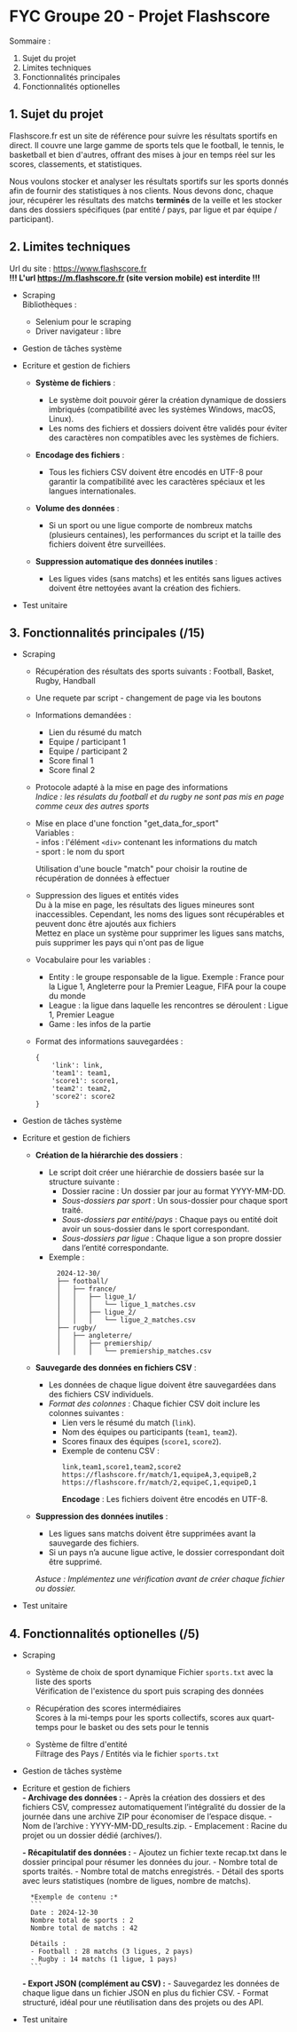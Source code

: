 # FYC Groupe 20 - Projet Flashscore

Sommaire : 

1. Sujet du projet
2. Limites techniques
3. Fonctionnalités principales
4. Fonctionnalités optionelles

## 1. Sujet du projet
Flashscore.fr est un site de référence pour suivre les résultats sportifs en direct. Il couvre une large gamme de sports tels que le football, le tennis, le basketball et bien d'autres, offrant des mises à jour en temps réel sur les scores, classements, et statistiques. 

Nous voulons stocker et analyser les résultats sportifs sur les sports donnés afin de fournir des statistiques à nos clients. Nous devons donc, chaque jour, récupérer les résultats des matchs **terminés** de la veille et les stocker dans des dossiers spécifiques (par entité / pays, par ligue et par équipe / participant).

## 2. Limites techniques
Url du site : https://www.flashscore.fr  
**!!! L'url https://m.flashscore.fr (site version mobile) est interdite !!!**

- Scraping  
    Bibliothèques : 
    - Selenium pour le scraping
    - Driver navigateur : libre

- Gestion de tâches système   
    

- Ecriture et gestion de fichiers   
    - **Système de fichiers** :
        - Le système doit pouvoir gérer la création dynamique de dossiers imbriqués (compatibilité avec les systèmes Windows, macOS, Linux).
        - Les noms des fichiers et dossiers doivent être validés pour éviter des caractères non compatibles avec les systèmes de fichiers.
          
    - **Encodage des fichiers** :
        - Tous les fichiers CSV doivent être encodés en UTF-8 pour garantir la compatibilité avec les caractères spéciaux et les langues internationales.
  
    - **Volume des données** :
        - Si un sport ou une ligue comporte de nombreux matchs (plusieurs centaines), les performances du script et la taille des fichiers doivent être surveillées.
          
    - **Suppression automatique des données inutiles** :
        - Les ligues vides (sans matchs) et les entités sans ligues actives doivent être nettoyées avant la création des fichiers.


- Test unitaire   
    

## 3. Fonctionnalités principales (/15)
- Scraping  
    - Récupération des résultats des sports suivants : Football, Basket, Rugby, Handball
    - Une requete par script - changement de page via les boutons
    - Informations demandées : 
        - Lien du résumé du match
        - Equipe / participant 1
        - Equipe / participant 2
        - Score final 1 
        - Score final 2   
    - Protocole adapté à la mise en page des informations  
    _Indice : les résulats du football et du rugby ne sont pas mis en page comme ceux des autres sports_  
    - Mise en place d'une fonction "get_data_for_sport"  
        Variables :  
            - infos : l'élément `<div>` contenant les informations du match  
            - sport : le nom du sport  

        Utilisation d'une boucle "match" pour choisir la routine de récupération de données à effectuer  
    - Suppression des ligues et entités vides  
        Du à la mise en page, les résultats des ligues mineures sont inaccessibles. Cependant, les noms des ligues sont récupérables et peuvent donc être ajoutés aux fichiers  
        Mettez en place un système pour supprimer les ligues sans matchs, puis supprimer les pays qui n'ont pas de ligue 
    - Vocabulaire pour les variables : 
        - Entity : le groupe responsable de la ligue. Exemple : France pour la Ligue 1, Angleterre pour la Premier League, FIFA pour la coupe du monde
        - League : la ligue dans laquelle les rencontres se déroulent : Ligue 1, Premier League
        - Game : les infos de la partie
    - Format des informations sauvegardées : 
        ```
        {
            'link': link,
            'team1': team1,
            'score1': score1,
            'team2': team2,
            'score2': score2
        }
        ```

- Gestion de tâches système   
    

- Ecriture et gestion de fichiers   
    - **Création de la hiérarchie des dossiers** :
        - Le script doit créer une hiérarchie de dossiers basée sur la structure suivante :
            - Dossier racine : Un dossier par jour au format YYYY-MM-DD.
            - *Sous-dossiers par sport* : Un sous-dossier pour chaque sport traité.
            - *Sous-dossiers par entité/pays* : Chaque pays ou entité doit avoir un sous-dossier dans le sport correspondant.
            - *Sous-dossiers par ligue* : Chaque ligue a son propre dossier dans l’entité correspondante.
        - Exemple :
            ```
              2024-12-30/
              ├── football/
              │   ├── france/
              │   │   ├── ligue_1/
              │   │   │   └── ligue_1_matches.csv
              │   │   ├── ligue_2/
              │   │   │   └── ligue_2_matches.csv
              ├── rugby/
              │   ├── angleterre/
              │   │   ├── premiership/
              │   │   │   └── premiership_matches.csv
            ```


    - **Sauvegarde des données en fichiers CSV** :
        - Les données de chaque ligue doivent être sauvegardées dans des fichiers CSV individuels.
        - *Format des colonnes* : Chaque fichier CSV doit inclure les colonnes suivantes :
            - Lien vers le résumé du match (`link`).
            - Nom des équipes ou participants (`team1`, `team2`).
            - Scores finaux des équipes (`score1`, `score2`).
            - Exemple de contenu CSV :
                ```
                link,team1,score1,team2,score2
                https://flashscore.fr/match/1,equipeA,3,equipeB,2
                https://flashscore.fr/match/2,equipeC,1,equipeD,1
                ```
                **Encodage** : Les fichiers doivent être encodés en UTF-8.

    - **Suppression des données inutiles** :
        - Les ligues sans matchs doivent être supprimées avant la sauvegarde des fichiers.
        - Si un pays n’a aucune ligue active, le dossier correspondant doit être supprimé.

        *Astuce : Implémentez une vérification avant de créer chaque fichier ou dossier.*
    
- Test unitaire   
    

## 4. Fonctionnalités optionelles (/5)
- Scraping  
    - Système de choix de sport dynamique
        Fichier `sports.txt` avec la liste des sports  
        Vérification de l'existence du sport puis scraping des données
    
    - Récupération des scores intermédiaires  
        Scores à la mi-temps pour les sports collectifs, scores aux quart-temps pour le basket ou des sets pour le tennis

    - Système de filtre d'entité  
        Filtrage des Pays / Entités via le fichier `sports.txt`

- Gestion de tâches système   
    

- Ecriture et gestion de fichiers   
    **- Archivage des données :**
        - Après la création des dossiers et des fichiers CSV, compressez automatiquement l’intégralité du dossier de la journée dans une archive ZIP pour économiser de l’espace disque.
        - Nom de l’archive : YYYY-MM-DD_results.zip.
        - Emplacement : Racine du projet ou un dossier dédié (archives/).

    **- Récapitulatif des données :**
        - Ajoutez un fichier texte recap.txt dans le dossier principal pour résumer les données du jour.
            - Nombre total de sports traités.
            - Nombre total de matchs enregistrés.
            - Détail des sports avec leurs statistiques (nombre de ligues, nombre de matchs).

        *Exemple de contenu :*
        ```
        Date : 2024-12-30
        Nombre total de sports : 2
        Nombre total de matchs : 42

        Détails :
        - Football : 28 matchs (3 ligues, 2 pays)
        - Rugby : 14 matchs (1 ligue, 1 pays)
        ```

    **- Export JSON (complément au CSV) :**
        - Sauvegardez les données de chaque ligue dans un fichier JSON en plus du fichier CSV.
        - Format structuré, idéal pour une réutilisation dans des projets ou des API.

- Test unitaire   
    
